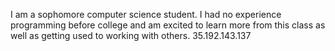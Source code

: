 I am a sophomore computer science student. I had no experience programming before college and am excited to learn more from this class as well as getting used to working with others.
35.192.143.137 
